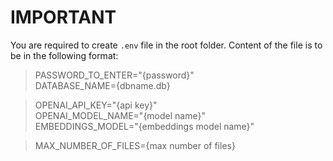 # IMPORTANT

You are required to create `.env` file in the root folder. Content of the file is to be in the following format:

> PASSWORD_TO_ENTER="{password}"  
> DATABASE_NAME={dbname.db}  

> OPENAI_API_KEY="{api key}"  
> OPENAI_MODEL_NAME="{model name}"  
> EMBEDDINGS_MODEL="{embeddings model name}"  

> MAX_NUMBER_OF_FILES={max number of files}  